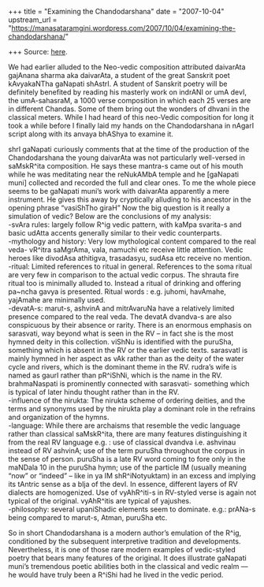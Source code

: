 +++
title = "Examining the Chandodarshana"
date = "2007-10-04"
upstream_url = "https://manasataramgini.wordpress.com/2007/10/04/examining-the-chandodarshana/"

+++
Source: [here](https://manasataramgini.wordpress.com/2007/10/04/examining-the-chandodarshana/).

We had earlier alluded to the Neo-vedic composition attributed daivarAta gajAnana sharma aka daivarAta, a student of the great Sanskrit poet kAvyakaNTha gaNapati shAstrI. A student of Sanskrit poetry will be definitely benefited by reading his masterly work on indrANI or umA devI, the umA-sahasraM, a 1000 verse composition in which each 25 verses are in different Chandas. Some of them bring out the wonders of dhvani in the classical meters. While I had heard of this neo-Vedic composition for long it took a while before I finally laid my hands on the Chandodarshana in nAgarI script along with its anvaya bhAShya to examine it.

shrI gaNapati curiously comments that at the time of the production of the Chandodarshana the young daivarAta was not particularly well-versed in saMskR^ita composition. He says these mantra-s came out of his mouth while he was meditating near the reNukAMbA temple and he \[gaNapati muni\] collected and recorded the full and clear ones. To me the whole piece seems to be gaNapati muni’s work with daivarAta apparently a mere instrument. He gives this away by cryptically alluding to his ancestor in the opening phrase “vasiShTho giraH” Now the big question is it really a simulation of vedic? Below are the conclusions of my analysis:  
-svAra rules: largely follow R^ig vedic pattern, with kaMpa svarita-s and basic udAtta accents generally similar to their vedic counterparts.  
-mythology and history: Very low mythological content compared to the real veda- vR^itra saMgrAma, vala, namuchi etc receive little attention. Vedic heroes like divodAsa athitigva, trasadasyu, sudAsa etc receive no mention.  
-ritual: Limited references to ritual in general. References to the soma ritual are very few in comparison to the actual vedic corpus. The shrauta fire ritual too is minimally alluded to. Instead a ritual of drinking and offering pa\~ncha gavya is presented. Ritual words : e.g. juhomi, havAmahe, yajAmahe are minimally used.  
-devatA-s: marut-s, ashvinA and mitrAvaruNa have a relatively limited presence compared to the real veda. The devatA dvandva-s are also conspicuous by their absence or rarity. There is an enormous emphasis on sarasvati, way beyond what is seen in the RV – in fact she is the most hymned deity in this collection. viShNu is identified with the puruSha, something which is absent in the RV or the earlier vedic texts. sarasvatI is mainly hymned in her aspect as vAk rather than as the deity of the water cycle and rivers, which is the dominant theme in the RV. rudra’s wife is named as gaurI rather than pR^iShNi, which is the name in the RV. brahmaNaspati is prominently connected with sarasvati- something which is typical of later hindu thought rather than in the RV.  
-influence of the nirukta: The nirukta scheme of ordering deities, and the terms and synonyms used by the nirukta play a dominant role in the refrains and organization of the hymns.  
-language: While there are archaisms that resemble the vedic language rather than classical saMskR^ita, there are many features distinguishing it from the real RV language e.g. : use of classical dvandva i.e. ashvinau instead of RV ashvinA; use of the term puruSha throughout the corpus in the sense of person. puruSha is a late RV word coming to fore only in the maNDala 10 in the puruSha hymn; use of the particle IM
(usually meaning “now” or “indeed” – like in ya IM shR^iNotyuktam) in an
excess and implying its tAntric sense as a bIja of the devI. In essence, different layers of RV dialects are homogenized. Use of vyAhR^iti-s in RV-styled verse is again not typical of the original. vyAhR^itis are typical of yajushes.  
-philosophy: several upaniShadic elements seem to dominate. e.g.: prANa-s being compared to marut-s, Atman, puruSha etc.

So in short Chandodarshana is a modern author’s emulation of the R^ig, conditioned by the subsequent interpretive tradition and developments. Nevertheless, it is one of those rare modern examples of vedic-styled poetry that bears many features of the original. It does illustrate gaNapati muni’s tremendous poetic abilities both in the classical and vedic realm — he would have truly been a R^iShi had he lived in the vedic period.

